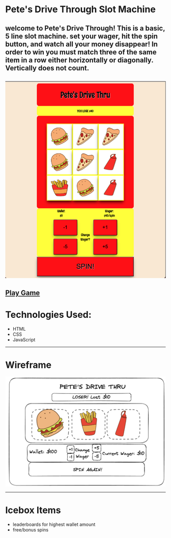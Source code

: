 # Pete's Drive Through Slot Machine

welcome to Pete's Drive Through! This is a basic, 5 line slot machine. set your wager, hit the spin button, and watch all your money disappear! In order to win you must match three of the same item in a row either horizontally or diagonally. Vertically does not count.
---
![Screenshot](https://github.com/petejacobs99/Unit-1-Project/blob/main/assets/Screenshot.png)
---
[Play Game](https://petejacobs99.github.io/Unit-1-Project/)
---
# Technologies Used:
- HTML
- CSS
- JavaScript
---
# Wireframe
![Wireframe](https://github.com/petejacobs99/Unit-1-Project/blob/main/assets/wireframe.png)
___

# Icebox Items
- leaderboards for highest wallet amount
- free/bonus spins